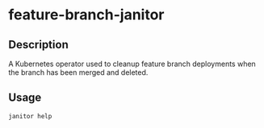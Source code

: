 # feature-branch-janitor
## Description
A Kubernetes operator used to cleanup feature branch deployments when the branch has been merged and deleted.
## Usage
`janitor help`